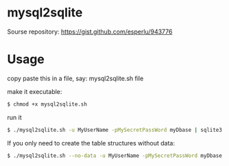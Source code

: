 mysql2sqlite
============

Sourse repository:
https://gist.github.com/esperlu/943776

Usage
============
copy paste this in a file, say: mysql2sqlite.sh file

make it executable:
```bash
$ chmod +x mysql2sqlite.sh
```
run it 
```bash
$ ./mysql2sqlite.sh -u MyUserName -pMySecretPassWord myDbase | sqlite3 database.sqlite
```
If you only need to create the table structures without data:
```bash
$ ./mysql2sqlite.sh --no-data -u MyUserName -pMySecretPassWord myDbase | sqlite3 database.sqlite
```
